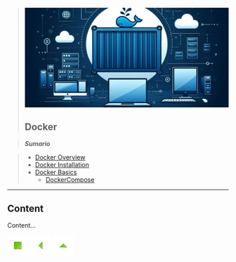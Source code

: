 > ![Docker](./images/docker.png)
>
> ## Docker

> **_Sumario_**

> - [Docker Overview](#docker-overview)
> - [Docker Installation](#docker-installation)
> - [Docker Basics](#docker-basics)
>   - [DockerCompose](#DockerCompose)
>

----

## Content

Content...

![Início](../imges/control/11273_control_stop_icon.png?raw=true "Início")
![Voltar](../imges/control/11269_control_left_icon.png "Voltar")
![Subir](../imges/control/11280_control_up_icon.png "Subir")

